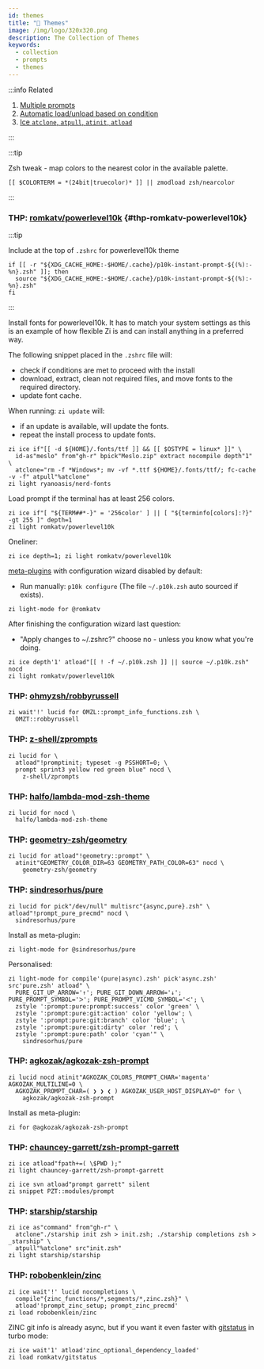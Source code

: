 ```yaml
---
id: themes
title: "🔺 Themes"
image: /img/logo/320x320.png
description: The Collection of Themes
keywords:
  - collection
  - prompts
  - themes
---
```


<!-- @format -->

:::info Related

1. [Multiple prompts](/docs/guides/customization#multiple-prompts)
2. [Automatic load/unload based on condition](/docs/getting_started/overview#automatic-condition-based---load--unload)
3. [Ice `atclone`, `atpull`, `atinit`, `atload`](/docs/guides/syntax/ice#atclone-atpull-atinit-atload)

:::

:::tip

Zsh tweak - map colors to the nearest color in the available palette.

```shell
[[ $COLORTERM = *(24bit|truecolor)* ]] || zmodload zsh/nearcolor
```

:::

### THP: [romkatv/powerlevel10k](https://github.com/romkatv/powerlevel10k) {#thp-romkatv-powerlevel10k}

:::tip

Include at the top of `.zshrc` for powerlevel10k theme

```shell title="~/.zshrc" showLineNumbers
if [[ -r "${XDG_CACHE_HOME:-$HOME/.cache}/p10k-instant-prompt-${(%):-%n}.zsh" ]]; then
  source "${XDG_CACHE_HOME:-$HOME/.cache}/p10k-instant-prompt-${(%):-%n}.zsh"
fi
```

:::

Install fonts for powerlevel10k. It has to match your system settings as this is an example of how flexible Zi is and can install anything in a preferred way.

The following snippet placed in the `.zshrc` file will:

- check if conditions are met to proceed with the install
- download, extract, clean not required files, and move fonts to the required directory.
- update font cache.

When running: `zi update` will:

- if an update is available, will update the fonts.
- repeat the install process to update fonts.

```shell
zi ice if"[[ -d ${HOME}/.fonts/ttf ]] && [[ $OSTYPE = linux* ]]" \
  id-as"meslo" from"gh-r" bpick"Meslo.zip" extract nocompile depth"1" \
  atclone="rm -f *Windows*; mv -vf *.ttf ${HOME}/.fonts/ttf/; fc-cache -v -f" atpull"%atclone"
zi light ryanoasis/nerd-fonts
```

Load prompt if the terminal has at least 256 colors.

```shell showLineNumbers
zi ice if"[ "${TERM##*-}" = '256color' ] || [ "${terminfo[colors]:?}" -gt 255 ]" depth=1
zi light romkatv/powerlevel10k
```

Oneliner:

```shell
zi ice depth=1; zi light romkatv/powerlevel10k
```

[meta-plugins](/ecosystem/annexes/meta-plugins) with configuration wizard disabled by default:

- Run manually: `p10k configure` (The file `~/.p10k.zsh` auto sourced if exists).

```shell
zi light-mode for @romkatv
```

After finishing the configuration wizard last question:

- "Apply changes to ~/.zshrc?" choose no - unless you know what you're doing.

```shell showLineNumbers
zi ice depth'1' atload"[[ ! -f ~/.p10k.zsh ]] || source ~/.p10k.zsh" nocd
zi light romkatv/powerlevel10k
```

### THP: [ohmyzsh/robbyrussell](https://github.com/ohmyzsh/ohmyzsh/blob/master/themes/robbyrussell.zsh-theme)

```shell showLineNumbers
zi wait'!' lucid for OMZL::prompt_info_functions.zsh \
  OMZT::robbyrussell
```

### THP: [z-shell/zprompts](https://github.com/z-shell/zprompts)

```shell showLineNumbers
zi lucid for \
  atload"!promptinit; typeset -g PSSHORT=0; \
  prompt sprint3 yellow red green blue" nocd \
    z-shell/zprompts
```

### THP: [halfo/lambda-mod-zsh-theme](https://github.com/halfo/lambda-mod-zsh-theme)

```shell showLineNumbers
zi lucid for nocd \
  halfo/lambda-mod-zsh-theme
```

### THP: [geometry-zsh/geometry](https://github.com/geometry-zsh/geometry)

```shell showLineNumbers
zi lucid for atload"!geometry::prompt" \
  atinit"GEOMETRY_COLOR_DIR=63 GEOMETRY_PATH_COLOR=63" nocd \
    geometry-zsh/geometry
```

### THP: [sindresorhus/pure](https://github.com/sindresorhus/pure)

```shell showLineNumbers
zi lucid for pick"/dev/null" multisrc"{async,pure}.zsh" \
atload"!prompt_pure_precmd" nocd \
  sindresorhus/pure
```

Install as meta-plugin:

```shell
zi light-mode for @sindresorhus/pure
```

Personalised:

```shell showLineNumbers
zi light-mode for compile'(pure|async).zsh' pick'async.zsh' src'pure.zsh' atload" \
  PURE_GIT_UP_ARROW='↑'; PURE_GIT_DOWN_ARROW='↓'; PURE_PROMPT_SYMBOL='ᐳ'; PURE_PROMPT_VICMD_SYMBOL='ᐸ'; \
  zstyle ':prompt:pure:prompt:success' color 'green' \
  zstyle ':prompt:pure:git:action' color 'yellow'; \
  zstyle ':prompt:pure:git:branch' color 'blue'; \
  zstyle ':prompt:pure:git:dirty' color 'red'; \
  zstyle ':prompt:pure:path' color 'cyan'" \
    sindresorhus/pure
```

### THP: [agkozak/agkozak-zsh-prompt](https://github.com/agkozak/agkozak-zsh-prompt)

```shell showLineNumbers
zi lucid nocd atinit"AGKOZAK_COLORS_PROMPT_CHAR='magenta' AGKOZAK_MULTILINE=0 \
  AGKOZAK_PROMPT_CHAR=( ❯ ❯ ❮ ) AGKOZAK_USER_HOST_DISPLAY=0" for \
    agkozak/agkozak-zsh-prompt
```

Install as meta-plugin:

```shell
zi for @agkozak/agkozak-zsh-prompt
```

### THP: [chauncey-garrett/zsh-prompt-garrett](https://github.com/chauncey-garrett/zsh-prompt-garrett)

```shell showLineNumbers
zi ice atload"fpath+=( \$PWD );"
zi light chauncey-garrett/zsh-prompt-garrett

zi ice svn atload"prompt garrett" silent
zi snippet PZT::modules/prompt
```

### THP: [starship/starship](https://github.com/starship/starship)

```shell showLineNumbers
zi ice as"command" from"gh-r" \
  atclone"./starship init zsh > init.zsh; ./starship completions zsh > _starship" \
  atpull"%atclone" src"init.zsh"
zi light starship/starship
```

### THP: [robobenklein/zinc][robobenklein/zinc]

```shell showLineNumbers
zi ice wait'!' lucid nocompletions \
  compile"{zinc_functions/*,segments/*,zinc.zsh}" \
  atload'!prompt_zinc_setup; prompt_zinc_precmd'
zi load robobenklein/zinc
```

ZINC git info is already async, but if you want it even faster with [gitstatus][gitstatus] in turbo mode:

```shell showLineNumbers
zi ice wait'1' atload'zinc_optional_dependency_loaded'
zi load romkatv/gitstatus
```

[robobenklein/zinc]: https://github.com/robobenklein/zinc
[gitstatus]: https://github.com/romkatv/gitstatus
